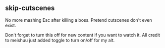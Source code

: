 skip-cutscenes
--------------

No more mashing Esc after killing a boss. Pretend cutscenes don't even exist.

Don't forget to turn this off for new content if you want to watch it.
All credit to meishuu just added toggle to turn on/off for my alt.
